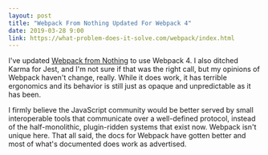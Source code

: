 ```yaml
---
layout: post
title: "Webpack From Nothing Updated For Webpack 4"
date: 2019-03-28 9:00
link: https://what-problem-does-it-solve.com/webpack/index.html
---
```


I've updated [Webpack from Nothing][link] to use Webpack 4.  I also ditched Karma for Jest, and I'm not sure if that was the right call, but my opinions of Webpack haven't change, really.  While it does work, it has terrible ergonomics and its behavior is still just as opaque and unpredictable as it has been.

I firmly believe the JavaScript community would be better served by small interoperable tools that communicate over a well-defined protocol, instead of the half-monolithic, plugin-ridden systems that exist now. Webpack isn't unique here.  That all said, the docs for Webpack have gotten better and most of what's documented does work as advertised.

[link]: https://what-problem-does-it-solve.com/webpack/index.html
